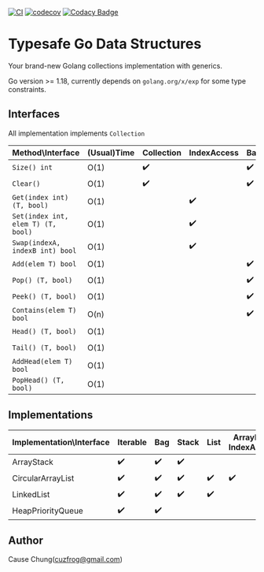 [![CI](https://github.com/cuzfrog/tgods/actions/workflows/ci.yml/badge.svg)](https://github.com/cuzfrog/tgods/actions/workflows/ci.yml)
[![codecov](https://codecov.io/gh/cuzfrog/tgods/branch/master/graph/badge.svg?token=XIEG8JLDDW)](https://codecov.io/gh/cuzfrog/tgods)
[![Codacy Badge](https://app.codacy.com/project/badge/Grade/c1532de0f9ff4fcd9f2ec7b63792b37d)](https://www.codacy.com/gh/cuzfrog/tgods/dashboard?utm_source=github.com&amp;utm_medium=referral&amp;utm_content=cuzfrog/tgods&amp;utm_campaign=Badge_Grade)
# Typesafe Go Data Structures

Your brand-new Golang collections implementation with generics.

Go version >= 1.18, currently depends on `golang.org/x/exp` for some type constraints.

## Interfaces

All implementation implements `Collection`

| Method\Interface                   | (Usual)Time | Collection         | IndexAccess        | Bag                | Stack              | List               | ArrayList          | Queue              | Deque              |
|------------------------------------|-------------|--------------------|--------------------|--------------------|--------------------|--------------------|--------------------|--------------------|--------------------|
| `Size() int`                       | O(1)        | :heavy_check_mark: |                    | :heavy_check_mark: | :heavy_check_mark: | :heavy_check_mark: | :heavy_check_mark: | :heavy_check_mark: | :heavy_check_mark: |
| `Clear()`                          | O(1)        | :heavy_check_mark: |                    | :heavy_check_mark: | :heavy_check_mark: | :heavy_check_mark: | :heavy_check_mark: | :heavy_check_mark: | :heavy_check_mark: |
| `Get(index int) (T, bool)`         | O(1)        |                    | :heavy_check_mark: |                    |                    |                    | :heavy_check_mark: |                    |                    |
| `Set(index int, elem T) (T, bool)` | O(1)        |                    | :heavy_check_mark: |                    |                    |                    | :heavy_check_mark: |                    |                    |
| `Swap(indexA, indexB int) bool`    | O(1)        |                    | :heavy_check_mark: |                    |                    |                    | :heavy_check_mark: |                    |                    |
| `Add(elem T) bool`                 | O(1)        |                    |                    | :heavy_check_mark: | :heavy_check_mark: | :heavy_check_mark: | :heavy_check_mark: | :heavy_check_mark: | :heavy_check_mark: |
| `Pop() (T, bool)`                  | O(1)        |                    |                    | :heavy_check_mark: | :heavy_check_mark: | :heavy_check_mark: | :heavy_check_mark: | :heavy_check_mark: | :heavy_check_mark: |
| `Peek() (T, bool)`                 | O(1)        |                    |                    | :heavy_check_mark: | :heavy_check_mark: | :heavy_check_mark: | :heavy_check_mark: | :heavy_check_mark: | :heavy_check_mark: |
| `Contains(elem T) bool`            | O(n)        |                    |                    | :heavy_check_mark: | :heavy_check_mark: | :heavy_check_mark: | :heavy_check_mark: | :heavy_check_mark: | :heavy_check_mark: |
| `Head() (T, bool)`                 | O(1)        |                    |                    |                    |                    | :heavy_check_mark: | :heavy_check_mark: |                    | :heavy_check_mark: |
| `Tail() (T, bool)`                 | O(1)        |                    |                    |                    |                    | :heavy_check_mark: | :heavy_check_mark: |                    |                    |
| `AddHead(elem T) bool`             | O(1)        |                    |                    |                    |                    | :heavy_check_mark: | :heavy_check_mark: |                    | :heavy_check_mark: |
| `PopHead() (T, bool)`              | O(1)        |                    |                    |                    |                    | :heavy_check_mark: | :heavy_check_mark: |                    | :heavy_check_mark: |

## Implementations

| Implementation\Interface | Iterable           | Bag                | Stack              | List               | ArrayList / IndexAccess | Queue              | Deque              |
|--------------------------|--------------------|--------------------|--------------------|--------------------|-------------------------|--------------------|--------------------|
| ArrayStack               | :heavy_check_mark: | :heavy_check_mark: | :heavy_check_mark: |                    |                         |                    |                    |
| CircularArrayList        | :heavy_check_mark: | :heavy_check_mark: | :heavy_check_mark: | :heavy_check_mark: | :heavy_check_mark:      | :heavy_check_mark: | :heavy_check_mark: |
| LinkedList               | :heavy_check_mark: | :heavy_check_mark: | :heavy_check_mark: | :heavy_check_mark: |                         | :heavy_check_mark: | :heavy_check_mark: |
| HeapPriorityQueue        | :heavy_check_mark: | :heavy_check_mark: |                    |                    |                         | :heavy_check_mark: |                    |

## Author

Cause Chung(cuzfrog@gmail.com)